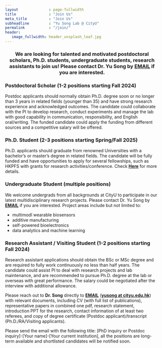 ```yaml
---
layout              : page-fullwidth
title               : "Join Us"
meta_title          : "Join Us"
subheadline         : "Yu Song Lab @ CityU"
permalink           : "/join/"
header:
   image_fullwidth: header_unsplash_leaf.jpg
---
```

### <center>We are looking for talented and motivated postdoctoral scholars, Ph.D. students, undergraduate students, research assistants to join us! Please contact Dr. Yu Song by **[EMAIL](mailto:yusong@cityu.edu.hk)** if you are interested.</center>

### Postdoctoral Scholar (1-2 positions starting Fall 2024)

Postdoc applicants should normally obtain Ph.D. degree soon or no longer than 3 years in related fields (younger than 35) and have strong research experience and acknowledged outcomes. The candidate could collaborate with the PI to develop research, conduct experiments and manage the lab with good capability in communication, responsibility, and English oral/writing. The funded candidate could apply the funding from different sources and a competitive salary will be offered.

### Ph.D. Student (2-3 positions starting Spring/Fall 2025)

Ph.D. applicants should graduate from renowned Universities with a bachelor’s or master’s degree in related fields. The candidate will be fully funded and have opportunities to apply for several fellowships, such as HKPFS with grants for research activities/conference. Check [**Here**](https://www.cityu.edu.hk/bme/prg-phdmphil.htm) for more details.

### Undergraduate Student (multiple positions)

We welcome undergrads from all backgrounds at CityU to participate in our latest multidisciplinary research projects. Please contact Dr. Yu Song by **[EMAIL](mailto:yusong@cityu.edu.hk)** if you are interested. Project areas include but not limited to:

- multimodl wearable biosensors
- additive manufacturing
- self-powered bioelectronics
- data analytics and machine learning

### Research Assistant / Visiting Student (1-2 positions starting Fall 2024)

Research assistant applications should obtain the BSc or MSc degree and are required to fully work continuously no less than half years. The candidate could assist PI to deal with research projects and lab maintenance, and are recommended to pursue Ph.D. degree at the lab or overseas with great performance. The salary could be negotiated after the interview with additional allowance.

Please reach out to **Dr. Song** directly to **[EMAIL](mailto:yusong@cityu.edu.hk)** (**<u>yusong at cityu.edu.hk</u>**) with relevant documents, including CV (with full list of publications), representative papers in combined one pdf, research statement, introduction PPT for the research, contact information of at least two referees, and copy of degree certificate (Postdoc applicant)/transcript (Ph.D./RA/Visiting applicants).

Please send the email with the following title: [PhD inquiry or Postdoc inquiry]-[Your name]-[Your current institution], all the positions are long-term available and shortlisted candidates will be notified soon.